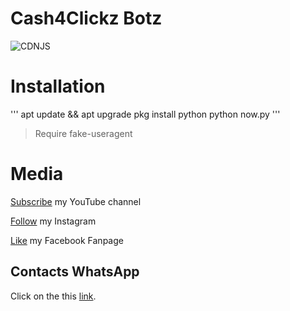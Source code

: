 # Cash4Clickz Botz
![CDNJS](https://img.shields.io/badge/Cash4Clickz-BotZ-red)

# Installation
'''
apt update && apt upgrade
pkg install python
python now.py
'''
> Require fake-useragent
# Media

[Subscribe](https://www.youtube.com/c/NantaPeachyYT) my YouTube channel

[Follow](https://www.instagram.com/__notnanta) my Instagram

[Like](https://www.facebook.com/nantapeachy.yt) my Facebook Fanpage

## Contacts WhatsApp

Click on the this [link](https://wa.me/6282232906037).


